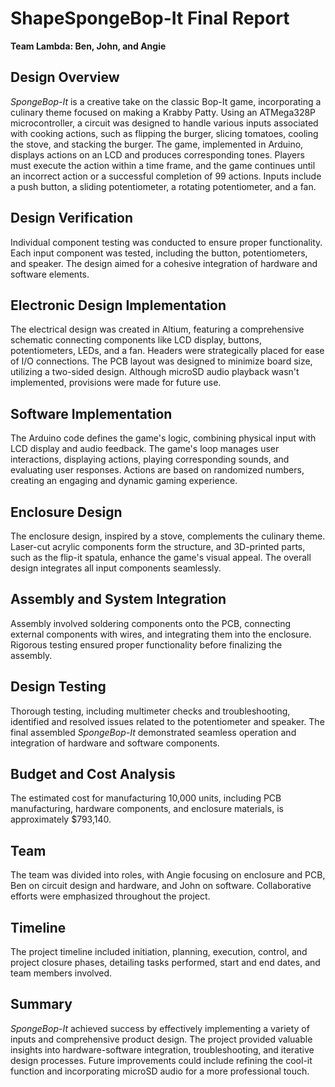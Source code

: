 # ShapeSpongeBop-It Final Report

**Team Lambda: Ben, John, and Angie**

## Design Overview

*SpongeBop-It* is a creative take on the classic Bop-It game, incorporating a culinary theme focused on making a Krabby Patty. Using an ATMega328P microcontroller, a circuit was designed to handle various inputs associated with cooking actions, such as flipping the burger, slicing tomatoes, cooling the stove, and stacking the burger. The game, implemented in Arduino, displays actions on an LCD and produces corresponding tones. Players must execute the action within a time frame, and the game continues until an incorrect action or a successful completion of 99 actions. Inputs include a push button, a sliding potentiometer, a rotating potentiometer, and a fan.

## Design Verification

Individual component testing was conducted to ensure proper functionality. Each input component was tested, including the button, potentiometers, and speaker. The design aimed for a cohesive integration of hardware and software elements.

## Electronic Design Implementation

The electrical design was created in Altium, featuring a comprehensive schematic connecting components like LCD display, buttons, potentiometers, LEDs, and a fan. Headers were strategically placed for ease of I/O connections. The PCB layout was designed to minimize board size, utilizing a two-sided design. Although microSD audio playback wasn't implemented, provisions were made for future use.

## Software Implementation

The Arduino code defines the game's logic, combining physical input with LCD display and audio feedback. The game's loop manages user interactions, displaying actions, playing corresponding sounds, and evaluating user responses. Actions are based on randomized numbers, creating an engaging and dynamic gaming experience.

## Enclosure Design

The enclosure design, inspired by a stove, complements the culinary theme. Laser-cut acrylic components form the structure, and 3D-printed parts, such as the flip-it spatula, enhance the game's visual appeal. The overall design integrates all input components seamlessly.

## Assembly and System Integration

Assembly involved soldering components onto the PCB, connecting external components with wires, and integrating them into the enclosure. Rigorous testing ensured proper functionality before finalizing the assembly.

## Design Testing

Thorough testing, including multimeter checks and troubleshooting, identified and resolved issues related to the potentiometer and speaker. The final assembled *SpongeBop-It* demonstrated seamless operation and integration of hardware and software components.

## Budget and Cost Analysis

The estimated cost for manufacturing 10,000 units, including PCB manufacturing, hardware components, and enclosure materials, is approximately $793,140.

## Team

The team was divided into roles, with Angie focusing on enclosure and PCB, Ben on circuit design and hardware, and John on software. Collaborative efforts were emphasized throughout the project.

## Timeline

The project timeline included initiation, planning, execution, control, and project closure phases, detailing tasks performed, start and end dates, and team members involved.

## Summary

*SpongeBop-It* achieved success by effectively implementing a variety of inputs and comprehensive product design. The project provided valuable insights into hardware-software integration, troubleshooting, and iterative design processes. Future improvements could include refining the cool-it function and incorporating microSD audio for a more professional touch.
